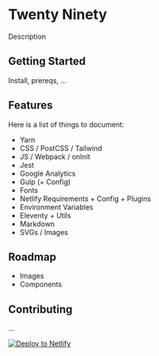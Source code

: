 # Twenty Ninety

Description

## Getting Started

Install, prereqs, ...

## Features

Here is a list of things to document:

- Yarn
- CSS / PostCSS / Tailwind
- JS / Webpack / onInit
- Jest
- Google Analytics
- Gulp (+ Config)
- Fonts
- Netlify Requirements + Config + Plugins
- Environment Variables
- Eleventy + Utils
- Markdown
- SVGs / Images

## Roadmap

- Images
- Components

## Contributing

...

[![Deploy to Netlify](https://www.netlify.com/img/deploy/button.svg)](https://app.netlify.com/start/deploy?repository=https://github.com/seancdavis/twenty-ninety)
